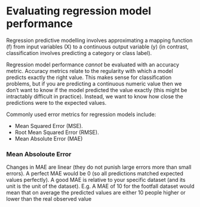 # Evaluating regression model performance

Regression predictive modelling involves approximating a mapping function (f) from input variables (X) to a continuous output variable (y) (in contrast, classification involves predicting a category or class label).

Regression model performance <i> cannot </i> be evaluated with an accuracy metric. Accuracy metrics relate to the regularity with which a model predicts exactly the right value. This makes sense for classification problems, but if you are predicting a continuous numeric value then we don’t want to know if the model predicted the value exactly (this might be intractably difficult in practice). Instead, we want to know how close the predictions were to the expected values.

Commonly used error metrics for regression models include:
* Mean Squared Error (MSE).
* Root Mean Squared Error (RMSE).
* Mean Absolute Error (MAE)

### Mean Absoloute Error
Changes in MAE are linear (they do not punish large errors more than small errors).
A perfect MAE would be 0 (so all predictions matched expected values perfectly).
A good MAE is relative to your specific dataset (and its unit is the unit of the dataset).
E.g. A MAE of 10 for the footfall dataset would mean that on average the predicted values are either 10 people higher or lower than the real observed value 
